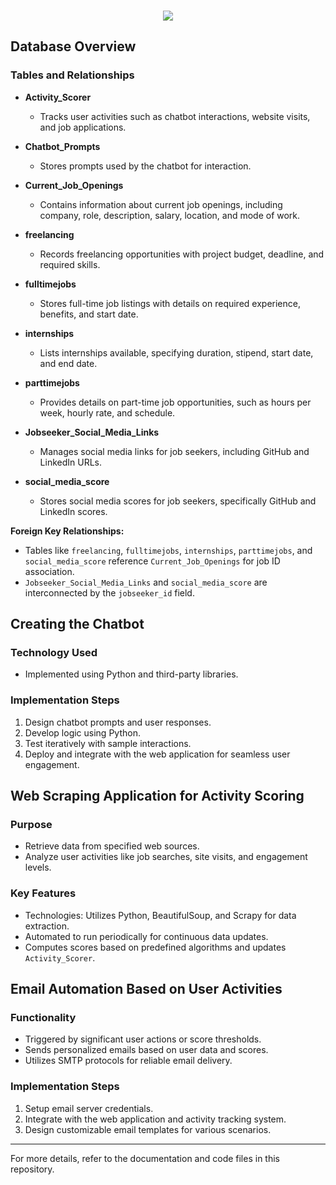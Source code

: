 <h3 align="center">
  <a href="https://git.io/typing-svg">
    <img src="https://readme-typing-svg.herokuapp.com/?lines=Project+Overview....;Let+Gooooo...+!&center=true&size=35">
  </a>
</h3>


## Database Overview

### Tables and Relationships

- **Activity_Scorer**
  - Tracks user activities such as chatbot interactions, website visits, and job applications.
  
- **Chatbot_Prompts**
  - Stores prompts used by the chatbot for interaction.
  
- **Current_Job_Openings**
  - Contains information about current job openings, including company, role, description, salary, location, and mode of work.
  
- **freelancing**
  - Records freelancing opportunities with project budget, deadline, and required skills.
  
- **fulltimejobs**
  - Stores full-time job listings with details on required experience, benefits, and start date.
  
- **internships**
  - Lists internships available, specifying duration, stipend, start date, and end date.
  
- **parttimejobs**
  - Provides details on part-time job opportunities, such as hours per week, hourly rate, and schedule.
  
- **Jobseeker_Social_Media_Links**
  - Manages social media links for job seekers, including GitHub and LinkedIn URLs.
  
- **social_media_score**
  - Stores social media scores for job seekers, specifically GitHub and LinkedIn scores.
  
**Foreign Key Relationships:**
- Tables like `freelancing`, `fulltimejobs`, `internships`, `parttimejobs`, and `social_media_score` reference `Current_Job_Openings` for job ID association.
- `Jobseeker_Social_Media_Links` and `social_media_score` are interconnected by the `jobseeker_id` field.

## Creating the Chatbot

### Technology Used
- Implemented using Python and third-party libraries.

### Implementation Steps
1. Design chatbot prompts and user responses.
2. Develop logic using Python.
3. Test iteratively with sample interactions.
4. Deploy and integrate with the web application for seamless user engagement.

## Web Scraping Application for Activity Scoring

### Purpose
- Retrieve data from specified web sources.
- Analyze user activities like job searches, site visits, and engagement levels.

### Key Features
- Technologies: Utilizes Python, BeautifulSoup, and Scrapy for data extraction.
- Automated to run periodically for continuous data updates.
- Computes scores based on predefined algorithms and updates `Activity_Scorer`.

## Email Automation Based on User Activities

### Functionality
- Triggered by significant user actions or score thresholds.
- Sends personalized emails based on user data and scores.
- Utilizes SMTP protocols for reliable email delivery.

### Implementation Steps
1. Setup email server credentials.
2. Integrate with the web application and activity tracking system.
3. Design customizable email templates for various scenarios.

---

For more details, refer to the documentation and code files in this repository.

